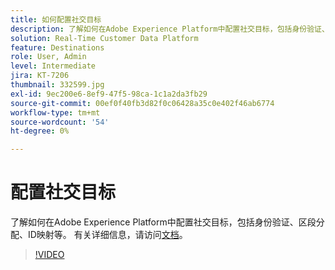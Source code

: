 ```yaml
---
title: 如何配置社交目标
description: 了解如何在Adobe Experience Platform中配置社交目标，包括身份验证、区段分配、ID映射等。
solution: Real-Time Customer Data Platform
feature: Destinations
role: User, Admin
level: Intermediate
jira: KT-7206
thumbnail: 332599.jpg
exl-id: 9ec200e6-8ef9-47f5-98ca-1c1a2da3fb29
source-git-commit: 00ef0f40fb3d82f0c06428a35c0e402f46ab6774
workflow-type: tm+mt
source-wordcount: '54'
ht-degree: 0%

---
```


# 配置社交目标

了解如何在Adobe Experience Platform中配置社交目标，包括身份验证、区段分配、ID映射等。 有关详细信息，请访问[文档](https://experienceleague.adobe.com/docs/experience-platform/destinations/catalog/social/overview.html)。

>[!VIDEO](https://video.tv.adobe.com/v/332599/?learn=on)

